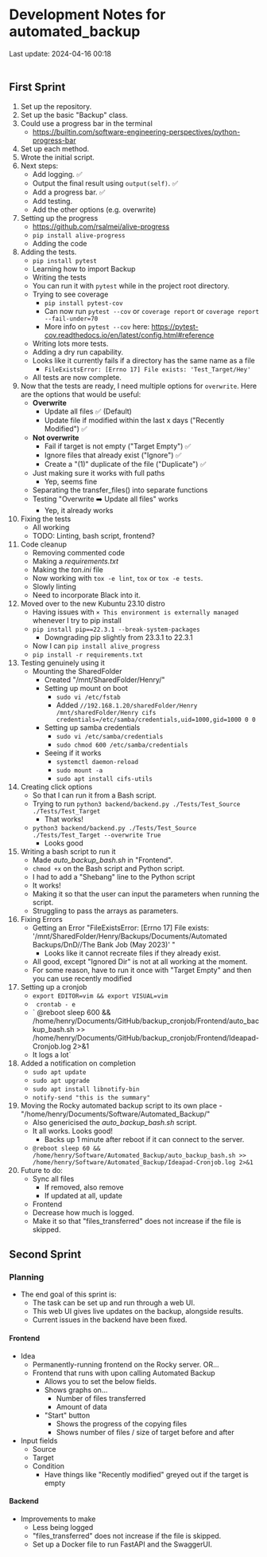 # Development Notes for automated_backup


Last update: 2024-04-16 00:18
<br><br>

## First Sprint

1. Set up the repository.
2. Set up the basic "Backup" class.
3. Could use a progress bar in the terminal
    - https://builtin.com/software-engineering-perspectives/python-progress-bar
4. Set up each method.
5. Wrote the initial script.
6. Next steps:
    - Add logging. ✅
    - Output the final result using ` output(self) `. ✅
    - Add a progress bar. ✅
    - Add testing.
    - Add the other options (e.g. overwrite)
7. Setting up the progress 
    - https://github.com/rsalmei/alive-progress
    - ` pip install alive-progress `
    - Adding the code
8. Adding the tests.
    - ` pip install pytest `
    - Learning how to import Backup
    - Writing the tests
    - You can run it with ` pytest ` while in the project root directory.
    - Trying to see coverage
        - ` pip install pytest-cov `
        - Can now run ` pytest --cov ` or  ` coverage report ` or ` coverage report --fail-under=70 `
        - More info on ` pytest --cov ` here: https://pytest-cov.readthedocs.io/en/latest/config.html#reference
    - Writing lots more tests.
    - Adding a dry run capability.
    - Looks like it currently fails if a directory has the same name as a file
        - ` FileExistsError: [Errno 17] File exists: 'Test_Target/Hey' `
    - All tests are now complete.
9. Now that the tests are ready, I need multiple options for ` overwrite `. Here are the options that would be useful:
    - **Overwrite**
        - Update all files ✅ (Default)
        - Update file if modified within the last x days ("Recently Modified") ✅
    - **Not overwrite**
        - Fail if target is not empty ("Target Empty") ✅
        - Ignore files that already exist ("Ignore") ✅
        - Create a "(1)" duplicate of the file ("Duplicate") ✅
    - Just making sure it works with full paths
        - Yep, seems fine
    - Separating the transfer_files() into separate functions
    - Testing "Overwrite ➡️ Update all files" works
        - Yep, it already works
10. Fixing the tests
    - All working
    - TODO: Linting, bash script, frontend?
11. Code cleanup
    - Removing commented code
    - Making a *requirements.txt*
    - Making the *ton.ini* file
    - Now working with ` tox -e lint `, ` tox ` or ` tox -e tests `.
    - Slowly linting
    - Need to incorporate Black into it.
12. Moved over to the new Kubuntu 23.10 distro
    - Having issues with  ` × This environment is externally managed ` whenever I try to pip install
    - ` pip install pip==22.3.1 --break-system-packages `
        - Downgrading pip slightly from 23.3.1 to 22.3.1
    - Now I can ` pip install alive_progress `
    - ` pip install -r requirements.txt `
13. Testing genuinely using it
    - Mounting the SharedFolder
        -  Created "/mnt/SharedFolder/Henry/"
        - Setting up mount on boot
            - ` sudo vi /etc/fstab `
            - Added ` //192.168.1.20/sharedFolder/Henry /mnt/sharedFolder/Henry cifs credentials=/etc/samba/credentials,uid=1000,gid=1000 0 0 `
        - Setting up samba credentials
            - ` sudo vi /etc/samba/credentials `
            - ` sudo chmod 600 /etc/samba/credentials `
        - Seeing if it works
            - ` systemctl daemon-reload `
            - ` sudo mount -a `
            - ` sudo apt install cifs-utils `
14. Creating click options
    - So that I can run it from a Bash script.
    - Trying to run ` python3 backend/backend.py ./Tests/Test_Source ./Tests/Test_Target `
        - That works!
    - ` python3 backend/backend.py ./Tests/Test_Source ./Tests/Test_Target --overwrite True `
        - Looks good
15. Writing a bash script to run it
    - Made *auto_backup_bash.sh* in "Frontend".
    - ` chmod +x ` on the Bash script and Python script.
    - I had to add a "Shebang" line to the Python script
    - It works!
    - Making it so that the user can input the parameters when running the script.
    - Struggling to pass the arrays as parameters.
16. Fixing Errors
    - Getting an Error "FileExistsError: [Errno 17] File exists: '/mnt/SharedFolder/Henry/Backups/Documents/Automated Backups/DnD//The Bank Job (May 2023)' "
        - Looks like it cannot recreate files if they already exist.
    - All good, except "Ignored Dir" is not at all working at the moment.
    - For some reason, have to run it once with "Target Empty" and then you can use recently modified
17. Setting up a cronjob
    - ` export EDITOR=vim && export VISUAL=vim `
    - ` crontab - e`
    - ` @reboot sleep 600 && /home/henry/Documents/GitHub/backup_cronjob/Frontend/auto_backup_bash.sh >> /home/henry/Documents/GitHub/backup_cronjob/Frontend/Ideapad-Cronjob.log 2>&1 
    - It logs a lot`
18. Added a notification on completion
    - ` sudo apt update `
    - ` sudo apt upgrade `
    - ` sudo apt install libnotify-bin `
    - ` notify-send "this is the summary" `
19. Moving the Rocky automated backup script to its own place - "/home/henry/Documents/Software/Automated_Backup/"
    - Also genericised the *auto_backup_bash.sh* script.
    - It all works. Looks good!
        - Backs up 1 minute after reboot if it can connect to the server.
    - ` @reboot sleep 60 && /home/henry/Software/Automated_Backup/auto_backup_bash.sh >> /home/henry/Software/Automated_Backup/Ideapad-Cronjob.log 2>&1 `
20. Future to do:
    - Sync all files
        - If removed, also remove
        - If updated at all, update
    - Frontend
    - Decrease how much is logged.
    - Make it so that "files_transferred" does not increase if the file is skipped.

## Second Sprint

### Planning

- The end goal of this sprint is:
    - The task can be set up and run through a web UI.
    - This web UI gives live updates on the backup, alongside results.
    - Current issues in the backend have been fixed.

#### Frontend

- Idea
    - Permanently-running frontend on the Rocky server. OR...
    - Frontend that runs with upon calling Automated Backup
        - Allows you to set the below fields.
        - Shows graphs on...
            - Number of files transferred
            - Amount of data
        - "Start" button
            - Shows the progress of the copying files
            - Shows number of files / size of target before and after
- Input fields
    - Source
    - Target
    - Condition
        - Have things like "Recently modified" greyed out if the target is empty

#### Backend

- Improvements to make
    - Less being logged
    - "files_transferred" does not increase if the file is skipped.
    - Set up a Docker file to run FastAPI and the SwaggerUI.